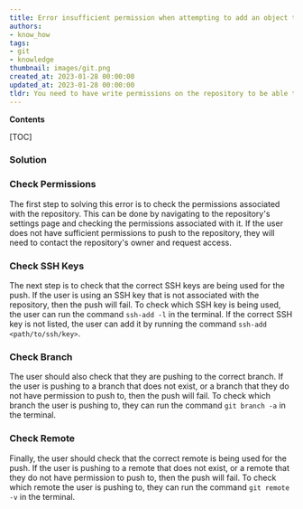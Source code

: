 ```yaml
---
title: Error insufficient permission when attempting to add an object to the git repository database
authors:
- know_how
tags:
- git
- knowledge
thumbnail: images/git.png
created_at: 2023-01-28 00:00:00
updated_at: 2023-01-28 00:00:00
tldr: You need to have write permissions on the repository to be able to push changes.
---
```


**Contents**

[TOC]

### Solution

### Check Permissions

The first step to solving this error is to check the permissions associated with the repository. This can be done by navigating to the repository's settings page and checking the permissions associated with it. If the user does not have sufficient permissions to push to the repository, they will need to contact the repository's owner and request access.

### Check SSH Keys

The next step is to check that the correct SSH keys are being used for the push. If the user is using an SSH key that is not associated with the repository, then the push will fail. To check which SSH key is being used, the user can run the command `ssh-add -l` in the terminal. If the correct SSH key is not listed, the user can add it by running the command `ssh-add <path/to/ssh/key>`.

### Check Branch

The user should also check that they are pushing to the correct branch. If the user is pushing to a branch that does not exist, or a branch that they do not have permission to push to, then the push will fail. To check which branch the user is pushing to, they can run the command `git branch -a` in the terminal.

### Check Remote

Finally, the user should check that the correct remote is being used for the push. If the user is pushing to a remote that does not exist, or a remote that they do not have permission to push to, then the push will fail. To check which remote the user is pushing to, they can run the command `git remote -v` in the terminal.
